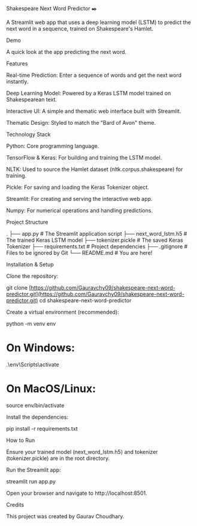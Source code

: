 Shakespeare Next Word Predictor ✒️

A Streamlit web app that uses a deep learning model (LSTM) to predict the next word in a sequence, trained on Shakespeare's Hamlet.

Demo

A quick look at the app predicting the next word.

Features

Real-time Prediction: Enter a sequence of words and get the next word instantly.

Deep Learning Model: Powered by a Keras LSTM model trained on Shakespearean text.

Interactive UI: A simple and thematic web interface built with Streamlit.

Thematic Design: Styled to match the "Bard of Avon" theme.

Technology Stack

Python: Core programming language.

TensorFlow & Keras: For building and training the LSTM model.

NLTK: Used to source the Hamlet dataset (nltk.corpus.shakespeare) for training.

Pickle: For saving and loading the Keras Tokenizer object.

Streamlit: For creating and serving the interactive web app.

Numpy: For numerical operations and handling predictions.

Project Structure

.
├── app.py                   # The Streamlit application script
├── next_word_lstm.h5      # The trained Keras LSTM model
├── tokenizer.pickle       # The saved Keras Tokenizer
├── requirements.txt         # Project dependencies
├── .gitignore               # Files to be ignored by Git
└── README.md                # You are here!


Installation & Setup

Clone the repository:

git clone [https://github.com/Gauravchy09/shakespeare-next-word-predictor.git](https://github.com/Gauravchy09/shakespeare-next-word-predictor.git)
cd shakespeare-next-word-predictor


Create a virtual environment (recommended):

python -m venv env
# On Windows:
.\env\Scripts\activate
# On MacOS/Linux:
source env/bin/activate


Install the dependencies:

pip install -r requirements.txt


How to Run

Ensure your trained model (next_word_lstm.h5) and tokenizer (tokenizer.pickle) are in the root directory.

Run the Streamlit app:

streamlit run app.py


Open your browser and navigate to http://localhost:8501.

Credits

This project was created by Gaurav Choudhary.
